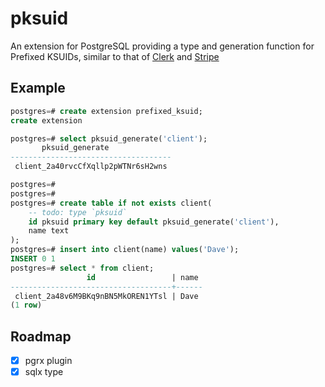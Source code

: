 # pksuid

An extension for PostgreSQL providing a type and generation function for Prefixed KSUIDs, similar to that of [Clerk](https://clerk.com/blog/generating-sortable-stripe-like-ids-with-segment-ksuids) and [Stripe](https://www.quora.com/How-does-Stripe-generate-object-ids)

## Example

```sql
postgres=# create extension prefixed_ksuid;
create extension

postgres=# select pksuid_generate('client');
       pksuid_generate
------------------------------------
 client_2a40rvcCfXqllp2pWTNr6sH2wns

postgres=#
postgres=#
postgres=# create table if not exists client(
    -- todo: type `pksuid`
    id pksuid primary key default pksuid_generate('client'),
    name text
);
postgres=# insert into client(name) values('Dave');
INSERT 0 1
postgres=# select * from client;
                 id                 | name
------------------------------------+------
 client_2a48v6M9BKq9nBN5MkOREN1YTsl | Dave
(1 row)
```

## Roadmap

- [x] pgrx plugin
- [x] sqlx type
